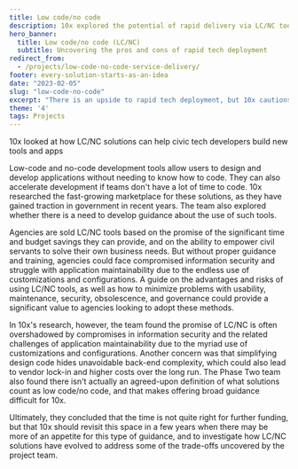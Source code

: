 ```yaml
---
title: Low code/no code 
description: 10x explored the potential of rapid delivery via LC/NC tools in civic tech
hero_banner:
  title: Low code/no code (LC/NC)
  subtitle: Uncovering the pros and cons of rapid tech deployment
redirect_from: 
  - /projects/low-code-no-code-service-delivery/
footer: every-solution-starts-as-an-idea
date: "2023-02-05"
slug: "low-code-no-code"
excerpt: "There is an upside to rapid tech deployment, but 10x cautions users to consider the compromises in security, maintainability, and more."
theme: '4'
tags: Projects
---
```


<p class="usa-intro">  
    10x looked at how LC/NC solutions can help civic tech developers build new tools and apps
</p>

Low-code and no-code development tools allow users to design and develop applications without needing to know how to code. They can also accelerate development if teams don't have a lot of time to code. 10x researched the fast-growing marketplace for these solutions, as they have gained traction in government in recent years. The team also explored whether there is a need to develop guidance about the use of such tools. 

Agencies are sold LC/NC tools based on the promise of the significant time and budget savings they can provide, and on the ability to empower civil servants to solve their own business needs. But without proper guidance and training, agencies could face compromised information security and struggle with application maintainability due to the endless use of customizations and configurations. A guide on the advantages and risks of using LC/NC tools, as well as how to minimize problems with usability, maintenance, security, obsolescence, and governance could provide a significant value to agencies looking to adopt these methods. 

In 10x's research, however, the team found the promise of LC/NC is often overshadowed by compromises in information security and the related challenges of application maintainability due to the myriad use of customizations and configurations. Another concern was that simplifying design code hides unavoidable back-end complexity, which could also lead to vendor lock-in and higher costs over the long run. The Phase Two team also found there isn't actually an agreed-upon definition of what solutions count as low code/no code, and that makes offering broad guidance difficult for 10x. 

Ultimately, they concluded that the time is not quite right for further funding, but that 10x should revisit this space in a few years when there may be more of an appetite for this type of guidance, and to investigate how LC/NC solutions have evolved to address some of the trade-offs uncovered by the project team.  